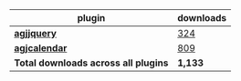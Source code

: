 plugin|downloads
------|----------
[**agjjquery**](https://www.npmjs.com/package/agjjquery)|[324](https://www.npmjs.com/package/agjjquery)
[**agjcalendar**](https://www.npmjs.com/package/agjcalendar)|[809](https://www.npmjs.com/package/agjcalendar)
**Total downloads across all plugins**|**1,133**
